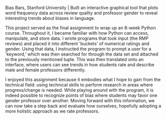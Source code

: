 Bias Bars, Stanford University | Built an interactive graphical tool that plots word frequency data across review quality and professor gender to reveal interesting trends about biases in language. 

This project served as the final assignment to wrap up an 8-week Python course. Throughout it, I became familiar with how Python can access, manipulate, and store data. I wrote programs that took input (the RMP reviews) and placed it into different 'buckets' of numerical ratings and gender. Using that data, I instructed the program to prompt a user for a 'keyword,' which was then searched for through the data set and attached to the previously mentioned tuple. This was then translated onto an interface, where users can see trends in how students rate and describe male and female professors differently. 

I enjoyed this assignment because it embodies what I hope to gain from the technical field: using technical skills to perform research in areas where progress/change is needed. While playing around with the program, it is indeed possible to recognize points of bias where students may favor one gender professor over another. Moving forward with this information, we can now take a step back and evaluate how ourselves, hopefully adopting a more holistic approach as we rate professors.
